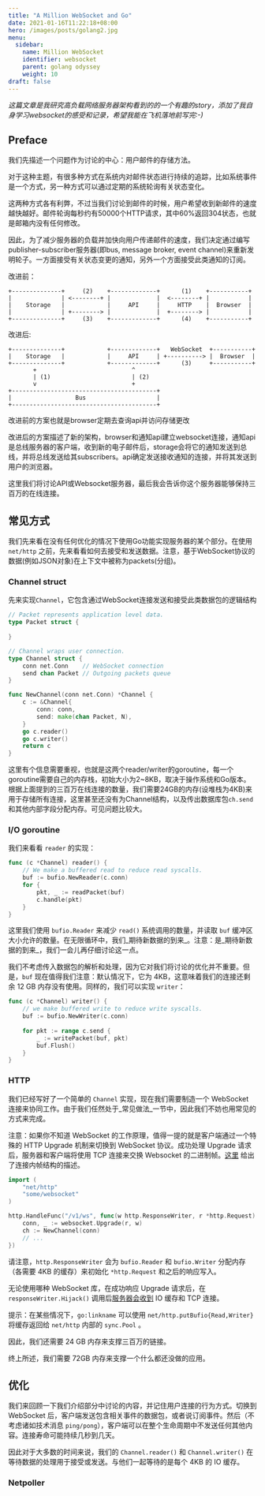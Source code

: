 ```yaml
---
title: "A Million WebSocket and Go"
date: 2021-01-16T11:22:18+08:00
hero: /images/posts/golang2.jpg
menu:
  sidebar:
    name: Million WebSocket
    identifier: websocket
    parent: golang odyssey
    weight: 10
draft: false
---
```


*这篇文章是我研究高负载网络服务器架构看到的的一个有趣的story，添加了我自身学习websocket的感受和记录，希望我能在飞机落地前写完:-)*



## Preface

  我们先描述一个问题作为讨论的中心：用户邮件的存储方法。

  对于这种主题，有很多种方式在系统内对邮件状态进行持续的追踪，比如系统事件是一个方式，另一种方式可以通过定期的系统轮询有关状态变化。

  这两种方式各有利弊，不过当我们讨论到邮件的时候，用户希望收到新邮件的速度越快越好。邮件轮询每秒约有50000个HTTP请求，其中60%返回304状态，也就是邮箱内没有任何修改。

  因此，为了减少服务器的负载并加快向用户传递邮件的速度，我们决定通过编写publisher-subscriber服务器(即bus, message broker, event channel)来重新发明轮子。一方面接受有关状态变更的通知，另外一个方面接受此类通知的订阅。

  改进前：

```
+--------------+     (2)    +-------------+      (1)    +-----------+
|              | <--------+ |             |  <--------+ |           |
|    Storage   |            |     API     |     HTTP    |  Browser  |
|              | +--------> |             |  +--------> |           |
+--------------+     (3)    +-------------+      (4)    +-----------+

```

  改进后:

```
+--------------+            +-------------+   WebSocket  +-----------+
|    Storage   |            |     API     | +----------> |  Browser  |
+--------------+            +-------------+      (3)     +-----------+
       +                           ^
       | (1)                       | (2)
       v                           +
+-----------------------------------------+
|                  Bus                    |
+-----------------------------------------+
```

  改进前的方案也就是browser定期去查询api并访问存储更改

  改进后的方案描述了新的架构，browser和通知api建立websocket连接，通知api是总线服务器的客户端，收到新的电子邮件后，storage会将它的通知发送到总线，并将总线发送给其subscribers。api确定发送接收通知的连接，并将其发送到用户的浏览器。

  这里我们将讨论API或Websocket服务器，最后我会告诉你这个服务器能够保持三百万的在线连接。



## 常见方式

  我们先来看在没有任何优化的情况下使用Go功能实现服务器的某个部分。在使用`net/http`	之前，先来看看如何去接受和发送数据。注意，基于WebSocket协议的数据(例如JSON对象)在上下文中被称为packets(分组)。

### Channel struct

  先来实现`Channel`，它包含通过WebSocket连接发送和接受此类数据包的逻辑结构

```go
// Packet represents application level data.
type Packet struct {
    
}

// Channel wraps user connection.
type Channel struct {
    conn net.Conn    // WebSocket connection
    send chan Packet // Outgoing packets queue
}

func NewChannel(conn net.Conn) *Channel {
    c := &Channel{
        conn: conn,
        send: make(chan Packet, N),
    }
    go c.reader()
    go c.writer()
	return c
}
```

  这里有个信息需要重视，也就是这两个reader/writer的goroutine，每一个goroutine需要自己的内存栈，初始大小为2~8KB，取决于操作系统和Go版本。根据上面提到的三百万在线连接的数量，我们需要24GB的内存(设堆栈为4KB)来用于存储所有连接，这里甚至还没有为Channel结构，以及传出数据库包`ch.send`和其他内部字段分配内存。可见问题比较大。



### I/O goroutine

  我们来看看 `reader` 的实现：

```go
func (c *Channel) reader() {
    // We make a buffered read to reduce read syscalls.
    buf := bufio.NewReader(c.conn)
    for {
        pkt, _ := readPacket(buf)
        c.handle(pkt)
    }
}
```

   这里我们使用 `bufio.Reader` 来减少 `read()` 系统调用的数量，并读取 `buf` 缓冲区大小允许的数量。在无限循环中，我们_期待新数据的到来_。注意：是_期待新数据的到来_，我们一会儿再仔细讨论这一点。

  我们不考虑传入数据包的解析和处理，因为它对我们将讨论的优化并不重要。但是，`buf` 现在值得我们注意：默认情况下，它为 4KB，这意味着我们的连接还剩余 12 GB 内存没有使用。同样的，我们可以实现 `writer`：

```go
func (c *Channel) writer() {
    // we make buffered write to reduce write syscalls.
    buf := bufio.NewWriter(c.conn)
    
    for pkt := range c.send {
        _ := writePacket(buf, pkt)
        buf.Flush()
    }
}
```

 

### HTTP

  我们已经写好了一个简单的 `Channel` 实现，现在我们需要制造一个 WebSocket 连接来协同工作。由于我们任然处于_常见做法_一节中，因此我们不妨也用常见的方式来完成。

  注意：如果你不知道 WebSocket 的工作原理，值得一提的就是客户端通过一个特殊的 HTTP Upgrade 机制来切换到 WebSocket 协议。成功处理 Upgrade 请求后，服务器和客户端将使用 TCP 连接来交换 Websocket 的二进制帧。[这里](https://tools.ietf.org/html/rfc6455#section-5.2) 给出了连接内帧结构的描述。

```GO
import (
    "net/http"
    "some/websocket"
)

http.HandleFunc("/v1/ws", func(w http.ResponseWriter, r *http.Request) {
    conn, _ := websocket.Upgrade(r, w)
    ch := NewChannel(conn)
    // ...
})
```

  请注意，`http.ResponseWriter` 会为 `bufio.Reader` 和 `bufio.Writer` 分配内存（各需要 4KB 的缓存）来初始化 `*http.Request` 和之后的响应写入。

  无论使用哪种 WebSocket 库，在成功响应 Upgrade 请求后，在 `responseWriter.Hijack()` 调用后[服务器会收到](https://github.com/golang/go/blob/143bdc27932451200f3c8f4b304fe92ee8bba9be/src/net/http/server.go#L1862-L1869) IO 缓存和 TCP 连接。

  提示：在某些情况下，`go:linkname` 可以使用 `net/http.putBufio{Read,Writer}` 将缓存返回给 `net/http` 内部的 `sync.Pool` 。

  因此，我们还需要 24 GB 内存来支撑三百万的链接。

  终上所述，我们需要 72GB 内存来支撑一个什么都还没做的应用。



## 优化

  我们来回顾一下我们介绍部分中讨论的内容，并记住用户连接的行为方式。切换到 WebSocket 后，客户端发送包含相关事件的数据包，或者说订阅事件。然后（不考虑诸如技术消息 `ping/pong`），客户端可以在整个生命周期中不发送任何其他内容。连接寿命可能持续几秒到几天。

  因此对于大多数的时间来说，我们的 `Channel.reader()` 和 `Channel.writer()` 在等待数据的处理用于接受或发送。与他们一起等待的是每个 4KB 的 IO 缓存。



### Netpoller

  

